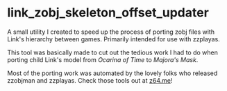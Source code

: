 # link_zobj_skeleton_offset_updater
A small utility I created to speed up the process of porting zobj files with Link's hierarchy between games. Primarily intended for use with zzplayas.

This tool was basically made to cut out the tedious work I had to do when porting child Link's model from *Ocarina of Time* to *Majora's Mask*.

Most of the porting work was automated by the lovely folks who released zzobjman and zzplayas. Check those tools out at [z64.me](http://www.z64.me/)!
